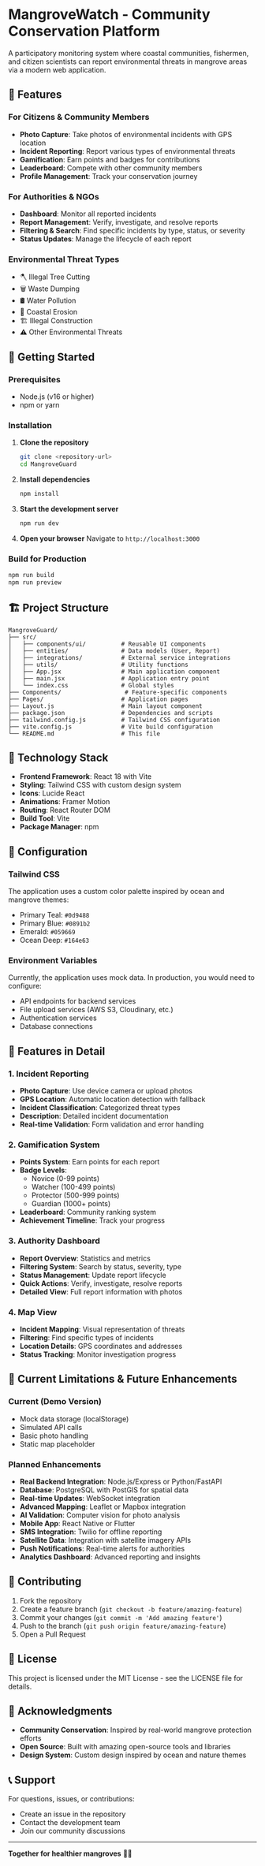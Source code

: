 # MangroveWatch - Community Conservation Platform

A participatory monitoring system where coastal communities, fishermen, and citizen scientists can report environmental threats in mangrove areas via a modern web application.

## 🌿 Features

### For Citizens & Community Members
- **Photo Capture**: Take photos of environmental incidents with GPS location
- **Incident Reporting**: Report various types of environmental threats
- **Gamification**: Earn points and badges for contributions
- **Leaderboard**: Compete with other community members
- **Profile Management**: Track your conservation journey

### For Authorities & NGOs
- **Dashboard**: Monitor all reported incidents
- **Report Management**: Verify, investigate, and resolve reports
- **Filtering & Search**: Find specific incidents by type, status, or severity
- **Status Updates**: Manage the lifecycle of each report

### Environmental Threat Types
- 🪓 Illegal Tree Cutting
- 🗑️ Waste Dumping
- 🛢️ Water Pollution
- 🌊 Coastal Erosion
- 🏗️ Illegal Construction
- ⚠️ Other Environmental Threats

## 🚀 Getting Started

### Prerequisites
- Node.js (v16 or higher)
- npm or yarn

### Installation

1. **Clone the repository**
   ```bash
   git clone <repository-url>
   cd MangroveGuard
   ```

2. **Install dependencies**
   ```bash
   npm install
   ```

3. **Start the development server**
   ```bash
   npm run dev
   ```

4. **Open your browser**
   Navigate to `http://localhost:3000`

### Build for Production
```bash
npm run build
npm run preview
```

## 🏗️ Project Structure

```
MangroveGuard/
├── src/
│   ├── components/ui/          # Reusable UI components
│   ├── entities/               # Data models (User, Report)
│   ├── integrations/           # External service integrations
│   ├── utils/                  # Utility functions
│   ├── App.jsx                 # Main application component
│   ├── main.jsx                # Application entry point
│   └── index.css               # Global styles
├── Components/                  # Feature-specific components
├── Pages/                      # Application pages
├── Layout.js                   # Main layout component
├── package.json                # Dependencies and scripts
├── tailwind.config.js          # Tailwind CSS configuration
├── vite.config.js              # Vite build configuration
└── README.md                   # This file
```

## 🎨 Technology Stack

- **Frontend Framework**: React 18 with Vite
- **Styling**: Tailwind CSS with custom design system
- **Icons**: Lucide React
- **Animations**: Framer Motion
- **Routing**: React Router DOM
- **Build Tool**: Vite
- **Package Manager**: npm

## 🔧 Configuration

### Tailwind CSS
The application uses a custom color palette inspired by ocean and mangrove themes:
- Primary Teal: `#0d9488`
- Primary Blue: `#0891b2`
- Emerald: `#059669`
- Ocean Deep: `#164e63`

### Environment Variables
Currently, the application uses mock data. In production, you would need to configure:
- API endpoints for backend services
- File upload services (AWS S3, Cloudinary, etc.)
- Authentication services
- Database connections

## 📱 Features in Detail

### 1. Incident Reporting
- **Photo Capture**: Use device camera or upload photos
- **GPS Location**: Automatic location detection with fallback
- **Incident Classification**: Categorized threat types
- **Description**: Detailed incident documentation
- **Real-time Validation**: Form validation and error handling

### 2. Gamification System
- **Points System**: Earn points for each report
- **Badge Levels**: 
  - Novice (0-99 points)
  - Watcher (100-499 points)
  - Protector (500-999 points)
  - Guardian (1000+ points)
- **Leaderboard**: Community ranking system
- **Achievement Timeline**: Track your progress

### 3. Authority Dashboard
- **Report Overview**: Statistics and metrics
- **Filtering System**: Search by status, severity, type
- **Status Management**: Update report lifecycle
- **Quick Actions**: Verify, investigate, resolve reports
- **Detailed View**: Full report information with photos

### 4. Map View
- **Incident Mapping**: Visual representation of threats
- **Filtering**: Find specific types of incidents
- **Location Details**: GPS coordinates and addresses
- **Status Tracking**: Monitor investigation progress

## 🚧 Current Limitations & Future Enhancements

### Current (Demo Version)
- Mock data storage (localStorage)
- Simulated API calls
- Basic photo handling
- Static map placeholder

### Planned Enhancements
- **Real Backend Integration**: Node.js/Express or Python/FastAPI
- **Database**: PostgreSQL with PostGIS for spatial data
- **Real-time Updates**: WebSocket integration
- **Advanced Mapping**: Leaflet or Mapbox integration
- **AI Validation**: Computer vision for photo analysis
- **Mobile App**: React Native or Flutter
- **SMS Integration**: Twilio for offline reporting
- **Satellite Data**: Integration with satellite imagery APIs
- **Push Notifications**: Real-time alerts for authorities
- **Analytics Dashboard**: Advanced reporting and insights

## 🤝 Contributing

1. Fork the repository
2. Create a feature branch (`git checkout -b feature/amazing-feature`)
3. Commit your changes (`git commit -m 'Add amazing feature'`)
4. Push to the branch (`git push origin feature/amazing-feature`)
5. Open a Pull Request

## 📄 License

This project is licensed under the MIT License - see the LICENSE file for details.

## 🙏 Acknowledgments

- **Community Conservation**: Inspired by real-world mangrove protection efforts
- **Open Source**: Built with amazing open-source tools and libraries
- **Design System**: Custom design inspired by ocean and nature themes

## 📞 Support

For questions, issues, or contributions:
- Create an issue in the repository
- Contact the development team
- Join our community discussions

---

**Together for healthier mangroves** 🌿🌊
